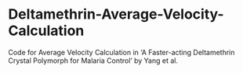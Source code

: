 # Deltamethrin-Average-Velocity-Calculation
Code for Average Velocity Calculation in ‘A Faster-acting Deltamethrin Crystal Polymorph for Malaria Control’ by Yang et al.
